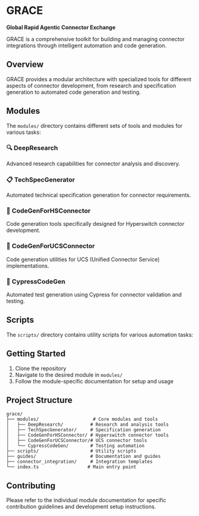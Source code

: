 # GRACE
**Global Rapid Agentic Connector Exchange**

GRACE is a comprehensive toolkit for building and managing connector integrations through intelligent automation and code generation.

## Overview

GRACE provides a modular architecture with specialized tools for different aspects of connector development, from research and specification generation to automated code generation and testing.

## Modules

The `modules/` directory contains different sets of tools and modules for various tasks:

### 🔍 DeepResearch
Advanced research capabilities for connector analysis and discovery.

### 📋 TechSpecGenerator
Automated technical specification generation for connector requirements.

### 🔌 CodeGenForHSConnector
Code generation tools specifically designed for Hyperswitch connector development.

### 🔗 CodeGenForUCSConnector
Code generation utilities for UCS (Unified Connector Service) implementations.

### 🧪 CypressCodeGen
Automated test generation using Cypress for connector validation and testing.

## Scripts

The `scripts/` directory contains utility scripts for various automation tasks:


## Getting Started

1. Clone the repository
2. Navigate to the desired module in `modules/`
3. Follow the module-specific documentation for setup and usage

## Project Structure

```
grace/
├── modules/                    # Core modules and tools
│   ├── DeepResearch/          # Research and analysis tools
│   ├── TechSpecGenerator/     # Specification generation
│   ├── CodeGenForHSConnector/ # Hyperswitch connector tools
│   ├── CodeGenForUCSConnector/# UCS connector tools
│   └── CypressCodeGen/        # Testing automation
├── scripts/                   # Utility scripts
├── guides/                    # Documentation and guides
├── connector_integration/     # Integration templates
└── index.ts                  # Main entry point
```


## Contributing

Please refer to the individual module documentation for specific contribution guidelines and development setup instructions.